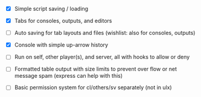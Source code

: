 - [x] Simple script saving / loading

- [x] Tabs for consoles, outputs, and editors

- [ ] Auto saving for tab layouts and files (wishlist: also for consoles, outputs)

- [x] Console with simple up-arrow history

- [ ] Run on self, other player(s), and server, all with hooks to allow or deny 

- [ ] Formatted table output with size limits to prevent over flow or net message spam (express can help with this) 

- [ ] Basic permission system for cl/others/sv separately (not in ulx)
